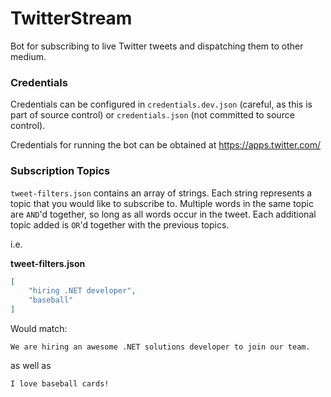 # TwitterStream
Bot for subscribing to live Twitter tweets and dispatching them to other medium.

### Credentials

Credentials can be configured in `credentials.dev.json` (careful, as this is part of source control) or `credentials.json` (not committed to source control).

Credentials for running the bot can be obtained at https://apps.twitter.com/

### Subscription Topics

`tweet-filters.json` contains an array of strings. Each string represents a topic that you would like to subscribe to.
Multiple words in the same topic are `AND`'d together, so long as all words occur in the tweet. 
Each additional topic added is `OR`'d together with the previous topics.

i.e.

**tweet-filters.json**
```json
[
    "hiring .NET developer",
    "baseball"
]
```

Would match:

```
We are hiring an awesome .NET solutions developer to join our team.
```

as well as
```
I love baseball cards!
```
